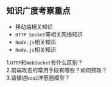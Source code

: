 ## 知识广度考察重点  

+ 移动端相关知识
+ `HTTP Socket`等相关网络知识
+ `Node.js`相关知识 
+ `Node.js`相关知识 

1.`HTTP`和`WebSocket`有什么区别？  
2.前端攻击的常用手段有哪些？如何预防？  
3.请描述`koa2`洋葱圈模型？  
